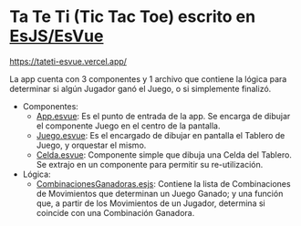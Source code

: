 # Ta Te Ti (Tic Tac Toe) escrito en [EsJS/EsVue](https://github.com/es-js/esjs)

https://tateti-esvue.vercel.app/

La app cuenta con 3 componentes y 1 archivo que contiene la lógica para determinar si algún Jugador ganó el Juego, o si simplemente finalizó.

- Componentes:
  - [App.esvue](./src/App.esvue): Es el punto de entrada de la app. Se encarga de dibujar el componente Juego en el centro de la pantalla.
  - [Juego.esvue](./src/componentes/Juego.esvue): Es el encargado de dibujar en pantalla el Tablero de Juego, y orquestar el mismo.
  - [Celda.esvue](./src/componentes/Celda.esvue): Componente simple que dibuja una Celda del Tablero. Se extrajo en un componente para permitir su re-utilización.
- Lógica:
  - [CombinacionesGanadoras.esjs](./src/logica/CombinacionesGanadoras.esjs): Contiene la lista de Combinaciones de Movimientos que determinan un Juego Ganado; y una función que, a partir de los Movimientos de un Jugador, determina si coincide con una Combinación Ganadora.
